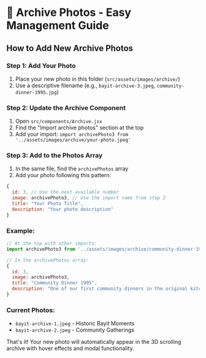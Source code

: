 # 📸 Archive Photos - Easy Management Guide

## How to Add New Archive Photos

### Step 1: Add Your Photo

1. Place your new photo in this folder (`src/assets/images/archive/`)
2. Use a descriptive filename (e.g., `bayit-archive-3.jpeg`, `community-dinner-1995.jpg`)

### Step 2: Update the Archive Component

1. Open `src/components/Archive.jsx`
2. Find the "Import archive photos" section at the top
3. Add your import: `import archivePhoto3 from '../assets/images/archive/your-photo.jpeg'`

### Step 3: Add to the Photos Array

1. In the same file, find the `archivePhotos` array
2. Add your photo following this pattern:

```javascript
{
  id: 3, // Use the next available number
  image: archivePhoto3, // Use the import name from step 2
  title: "Your Photo Title",
  description: "Your photo description"
}
```

### Example:

```javascript
// At the top with other imports:
import archivePhoto3 from '../assets/images/archive/community-dinner-1995.jpeg'

// In the archivePhotos array:
{
  id: 3,
  image: archivePhoto3,
  title: "Community Dinner 1995",
  description: "One of our first community dinners in the original kitchen"
}
```

### Current Photos:

- `bayit-archive-1.jpeg` - Historic Bayit Moments
- `bayit-archive-2.jpeg` - Community Gatherings

That's it! Your new photo will automatically appear in the 3D scrolling archive with hover effects and modal functionality.
